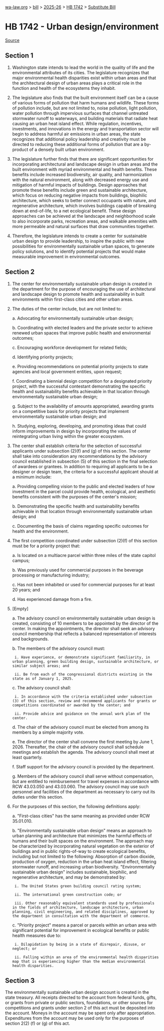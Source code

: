 [wa-law.org](/) > [bill](/bill/) > [2025-26](/bill/2025-26/) > [HB 1742](/bill/2025-26/hb/1742/) > [Substitute Bill](/bill/2025-26/hb/1742/S/)

# HB 1742 - Urban design/environment

[Source](http://lawfilesext.leg.wa.gov/biennium/2025-26/Pdf/Bills/House%20Bills/1742-S.pdf)

## Section 1
1. Washington state intends to lead the world in the quality of life and the environmental attributes of its cities. The legislature recognizes that major environmental health disparities exist within urban areas and that the architectural design of urban areas plays a critical role in the function and health of the ecosystems they inhabit.

2. The legislature also finds that the built environment itself can be a cause of various forms of pollution that harm humans and wildlife. These forms of pollution include, but are not limited to, noise pollution, light pollution, water pollution through impervious surfaces that channel untreated stormwater runoff to waterways, and building materials that radiate heat causing an urban heat island effect. While regulation, incentives, investments, and innovations in the energy and transportation sector will begin to address harmful air emissions in urban areas, the state recognizes that additional policy leadership and creativity must be directed to reducing these additional forms of pollution that are a by-product of a densely built urban environment.

3. The legislature further finds that there are significant opportunities for incorporating architectural and landscape design in urban areas and the built environment with myriad environmental and health benefits. These benefits include increased biodiversity, air quality, and harmonization with the natural environment, along with decreased energy use and mitigation of harmful impacts of buildings. Design approaches that promote these benefits include green and sustainable architecture, which focus on reducing negative impacts from buildings, biophilic architecture, which seeks to better connect occupants with nature, and regenerative architecture, which involves buildings capable of breaking down at end-of-life, to a net ecological benefit. These design approaches can be achieved at the landscape and neighborhood scale to also incorporate parks, recreation areas, and walkable amenities with more permeable and natural surfaces that draw communities together.

4. Therefore, the legislature intends to create a center for sustainable urban design to provide leadership, to inspire the public with new possibilities for environmentally sustainable urban spaces, to generate policy solutions, and to identify potential projects that would make measurable improvement in environmental outcomes.

## Section 2
1. The center for environmentally sustainable urban design is created in the department for the purpose of encouraging the use of architectural and landscape design to promote health and sustainability in built environments within first-class cities and other urban areas.

2. The duties of the center include, but are not limited to:

    a. Advocating for environmentally sustainable urban design;

    b. Coordinating with elected leaders and the private sector to achieve renewed urban spaces that improve public health and environmental outcomes;

    c. Encouraging workforce development for related fields;

    d. Identifying priority projects;

    e. Providing recommendations on potential priority projects to state agencies and local government entities, upon request;

    f. Coordinating a biennial design competition for a designated priority project, with the successful contestant demonstrating the specific health and sustainability benefits achievable in that location through environmentally sustainable urban design;

    g. Subject to the availability of amounts appropriated, awarding grants on a competitive basis for priority projects that implement environmentally sustainable urban design; and

    h. Studying, exploring, developing, and promoting ideas that could inform improvements in design by incorporating the values of reintegrating urban living within the greater ecosystem.

3. The center shall establish criteria for the selection of successful applicants under subsection (2)(f) and (g) of this section. The center shall take into consideration any recommendations by the advisory council established in subsection (5) of this section in the final selection of awardees or grantees. In addition to requiring all applicants to be a designer or design team, the criteria for a successful applicant should at a minimum include:

    a. Providing compelling vision to the public and elected leaders of how investment in the parcel could provide health, ecological, and aesthetic benefits consistent with the purposes of the center's mission;

    b. Demonstrating the specific health and sustainability benefits achievable in that location through environmentally sustainable urban design; and

    c. Documenting the basis of claims regarding specific outcomes for health and the environment.

4. The first competition coordinated under subsection (2)(f) of this section must be for a priority project that:

    a. Is located on a multiacre parcel within three miles of the state capitol campus;

    b. Was previously used for commercial purposes in the beverage processing or manufacturing industry;

    c. Has not been inhabited or used for commercial purposes for at least 20 years; and

    d. Has experienced damage from a fire.

5. [Empty]

    a. The advisory council on environmentally sustainable urban design is created, consisting of 10 members to be appointed by the director of the center. In making the appointments, the director shall seek an advisory council membership that reflects a balanced representation of interests and backgrounds.

    b. The members of the advisory council must:

        i. Have experience, or demonstrate significant familiarity, in urban planning, green building design, sustainable architecture, or similar subject areas; and

        ii. Be from each of the congressional districts existing in the state as of January 1, 2025.

    c. The advisory council shall:

        i. In accordance with the criteria established under subsection (3) of this section, review and recommend applicants for grants or competitions coordinated or awarded by the center; and

        ii. Provide advice and guidance on the annual work plan of the center.

    d. The chair of the advisory council must be elected from among its members by a simple majority vote.

    e. The director of the center shall convene the first meeting by June 1, 2026. Thereafter, the chair of the advisory council shall schedule meetings and establish the agenda. The advisory council shall meet at least quarterly.

    f. Staff support for the advisory council is provided by the department.

    g. Members of the advisory council shall serve without compensation, but are entitled to reimbursement for travel expenses in accordance with RCW 43.03.050 and 43.03.060. The advisory council may use such personnel and facilities of the department as necessary to carry out its duties under this section.

6. For the purposes of this section, the following definitions apply:

    a. "First-class cities" has the same meaning as provided under RCW 35.01.010.

    b. "Environmentally sustainable urban design" means an approach to urban planning and architecture that minimizes the harmful effects of humans and their built spaces on the environment. The approach may be characterized by incorporating natural vegetation on the exterior of buildings and in public rights-of-way to create ecological benefits, including but not limited to the following: Absorption of carbon dioxide, production of oxygen, reduction in the urban heat island effect, filtering stormwater runoff, and increasing urban biodiversity. "Environmentally sustainable urban design" includes sustainable, biophilic, and regenerative architecture, and may be demonstrated by:

        i. The United States green building council rating system;

        ii. The international green construction code; or

        iii. Other reasonably equivalent standards used by professionals in the fields of architecture, landscape architecture, urban planning, civil engineering, and related disciplines, approved by the department in consultation with the department of commerce.

    c. "Priority project" means a parcel or parcels within an urban area with significant potential for improvement in ecological benefits or public health measures due to:

        i. Dilapidation by being in a state of disrepair, disuse, or neglect; or

        ii. Falling within an area of the environmental health disparities map that is experiencing higher than the median environmental health disparities.

## Section 3
The environmentally sustainable urban design account is created in the state treasury. All receipts directed to the account from federal funds, gifts, or grants from private or public sectors, foundations, or other sources for competitions and grants under section 2 of this act must be deposited into the account. Moneys in the account may be spent only after appropriation. Expenditures from the account may be used only for the purposes of section 2(2) (f) or (g) of this act.
